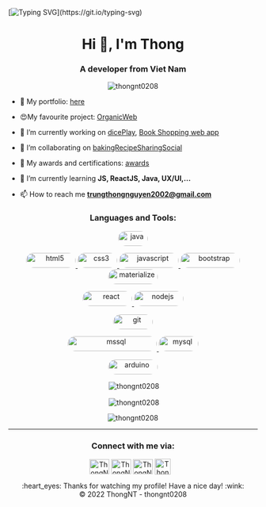 [![Typing SVG](http://readme-typing-svg.herokuapp.com?font=Fira+Code&size=31&duration=1000&pause=1000&color=2C974BCD&width=435&lines=Hello!;Welcome+to+my+profile!)](https://git.io/typing-svg)

<h1 align="center">Hi 👋, I'm Thong</h1>
<h3 align="center">A developer from Viet Nam</h3>

<p align="center"> <img src="https://komarev.com/ghpvc/?username=thongnt0208&label=Profile%20views&color=0e75b6&style=flat" alt="thongnt0208" /> </p>



- 💁‍ My portfolio: [here](https://thongnt0208.github.io/portfolio)

- 😍My favourite project: [OrganicWeb](https://github.com/thongnt0208/OrganicWeb) 

- 🔭 I’m currently working on [dicePlay](https://github.com/thongnt0208/dicePlay.git), [Book Shopping web app](https://github.com/thongnt0208/java-web-application-development-prj301)

- 👯 I’m collaborating on [bakingRecipeSharingSocial](https://github.com/SE1613-GROUP4-BakeryReceip/BakeryRecipe_SWP)

- 🥇 My awards and certifications: [awards](https://github.com/thongnt0208/certifications)

- 🌱 I’m currently learning **JS, ReactJS, Java, UX/UI,...**

- 📫 How to reach me **trungthongnguyen2002@gmail.com**



<h3 align="center">Languages and Tools:</h3>
<p align="center">

<!-- Java -->
<p align="center">
    <a href="https://www.java.com" target="__blank" rel="noreferrer"> <img src="https://img.shields.io/badge/Java-ED8B00?style=for-the-badge&logo=java&logoColor=white" alt="java" width="60" height="30" style = "border-radius: 40px"/> </a>
</p>

<!-- Front-end -->
<p align="center">
    <a href="https://www.w3.org/html/" target="__blank" rel="noreferrer"> <img src="https://img.shields.io/badge/HTML5-E34F26?style=for-the-badge&logo=html5&logoColor=white" alt="html5" width="100" height="30" style = "border-radius: 40px"/> </a><!-- <a href="https://pugjs.org" target="__blank" rel="noreferrer"> <img src="https://cdn.worldvectorlogo.com/logos/pug.svg" alt="pug" width="60" height="30" style = "border-radius: 40px"/> </a> -->
    <a href="https://www.w3schools.com/css/" target="__blank" rel="noreferrer"> <img src="https://img.shields.io/badge/CSS3-1572B6?style=for-the-badge&logo=css3&logoColor=white" alt="css3" width="80" height="30" style = "border-radius: 40px"/> </a>
    <a href="https://developer.mozilla.org/en-US/docs/Web/JavaScript" target="__blank" rel="noreferrer"> <img src="https://img.shields.io/badge/JavaScript-F7DF1E?style=for-the-badge&logo=javascript&logoColor=black" alt="javascript" width="120" height="30" style = "border-radius: 40px"/> </a>
    <a href="https://getbootstrap.com" target="__blank" rel="noreferrer"> <img src="https://img.shields.io/badge/Bootstrap-563D7C?style=for-the-badge&logo=bootstrap&logoColor=white" alt="bootstrap" width="120" height="30" style = "border-radius: 40px"/> </a>
    <a href="https://materializecss.com/" target="__blank" rel="noreferrer"> <img src="https://img.shields.io/badge/Material--UI-0081CB?style=for-the-badge&logo=material-ui&logoColor=white" alt="materialize" width="100" height="30" style = "border-radius: 40px"/> </a>
</p>

<!-- React/Node -->
<p align="center">
    <a href="https://reactjs.org/" target="__blank" rel="noreferrer"> <img src="https://img.shields.io/badge/React-20232A?style=for-the-badge&logo=react&logoColor=61DAFB" alt="react" width="100" height="30" style = "border-radius: 40px"/> </a>
    <a href="https://nodejs.org" target="__blank" rel="noreferrer"> <img src="https://img.shields.io/badge/Node.js-43853D?style=for-the-badge&logo=node.js&logoColor=white" alt="nodejs" width="100" height="30" style = "border-radius: 40px"/> </a>
</p>

<!-- GIT -->
<p align="center">
    <a href="https://git-scm.com/" target="__blank" rel="noreferrer"> <img src="https://img.shields.io/badge/GIT-E44C30?style=for-the-badge&logo=git&logoColor=white" alt="git" width="80" height="30" style = "border-radius: 40px"/></a>
</p>

<!-- SQL -->
<p align="center">
    <a href="https://www.microsoft.com/en-us/sql-server" target="__blank" rel="noreferrer"> <img src="https://img.shields.io/badge/Microsoft_SQL_Server-CC2927?style=for-the-badge&logo=microsoft-sql-server&logoColor=white" alt="mssql" width="180" height="30" style = "border-radius: 40px"/> </a>
    <a href="https://www.mysql.com/" target="__blank" rel="noreferrer"> <img src="https://img.shields.io/badge/MySQL-005C84?style=for-the-badge&logo=mysql&logoColor=white" alt="mysql" width="80" height="30" style = "border-radius: 40px"/> </a>
</p>

<!-- IoT -->
<p align="center">
    <a href="https://www.arduino.cc/" target="__blank" rel="noreferrer"> <img src="https://img.shields.io/badge/Arduino-00979D?style=for-the-badge&logo=Arduino&logoColor=white" alt="arduino" width="100" height="30" style = "border-radius: 40px"/> </a>
</p> 

 </p>


<p align="center">&nbsp;<img align="center" src="https://github-readme-stats.vercel.app/api/top-langs?username=thongnt0208&show_icons=true&locale=en&layout=compact" alt="thongnt0208" /></p>

<p align="center">&nbsp;<img align="center" src="https://github-readme-stats.vercel.app/api?username=thongnt0208&show_icons=true&locale=en" alt="thongnt0208" /></p>

<p align="center"><img align="center" src="https://github-readme-streak-stats.herokuapp.com/?user=thongnt0208&" alt="thongnt0208" /></p>

***

<!-- Connect -->
<h3 align="center">Connect with me via:</h3>
<p align="center">
    <a href="https://fb.com/thongwisen" target="_blank"><img align="center" src="https://raw.githubusercontent.com/rahuldkjain/github-profile-readme-generator/master/src/images/icons/Social/facebook.svg"alt="ThongNT | Facebook" height="30" width="40" /></a>
    <a href="https://www.linkedin.com/in/thongnt0208/" target="_blank"><img align="center" src="https://raw.githubusercontent.com/rahuldkjain/github-profile-readme-generator/master/src/images/icons/Social/linked-in-alt.svg" alt=ThongNT | LinkedIn" height="30" width="40" /></a>
    <a href="https://twitter.com/wisenvn" target="_blank"><img align="center" src="https://raw.githubusercontent.com/rahuldkjain/github-profile-readme-generator/master/src/images/icons/Social/twitter.svg" alt="ThongNT | Twitter" height="30" width="40" /></a>    
    <a href="https://www.youtube.com/channel/UCr77wBvaI0ml6ZPXaMlZwWA" target="_blank"><img align="center" alt="ThongNt | Youtube" width="32px" src="https://icon-library.com/images/youtube-video-icon-png/youtube-video-icon-png-29.jpg" /></a> &nbsp;&nbsp;
</p>

 <div align="center">
  :heart_eyes: Thanks for watching my profile! Have a nice day! :wink: <br/>
  &copy; 2022 ThongNT - thongnt0208
</div>
